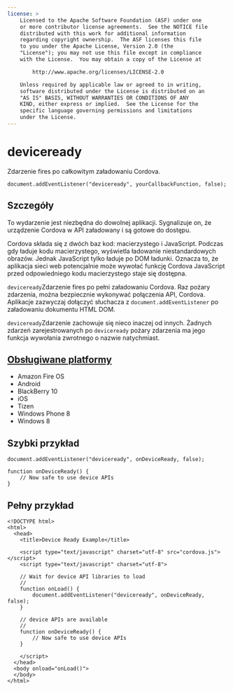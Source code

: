 ```yaml
---
license: >
    Licensed to the Apache Software Foundation (ASF) under one
    or more contributor license agreements.  See the NOTICE file
    distributed with this work for additional information
    regarding copyright ownership.  The ASF licenses this file
    to you under the Apache License, Version 2.0 (the
    "License"); you may not use this file except in compliance
    with the License.  You may obtain a copy of the License at

        http://www.apache.org/licenses/LICENSE-2.0

    Unless required by applicable law or agreed to in writing,
    software distributed under the License is distributed on an
    "AS IS" BASIS, WITHOUT WARRANTIES OR CONDITIONS OF ANY
    KIND, either express or implied.  See the License for the
    specific language governing permissions and limitations
    under the License.
---
```


# deviceready

Zdarzenie fires po całkowitym załadowaniu Cordova.

    document.addEventListener("deviceready", yourCallbackFunction, false);
    

## Szczegóły

To wydarzenie jest niezbędna do dowolnej aplikacji. Sygnalizuje on, że urządzenie Cordova w API załadowany i są gotowe do dostępu.

Cordova składa się z dwóch baz kod: macierzystego i JavaScript. Podczas gdy ładuje kodu macierzystego, wyświetla ładowanie niestandardowych obrazów. Jednak JavaScript tylko ładuje po DOM ładunki. Oznacza to, że aplikacja sieci web potencjalnie może wywołać funkcję Cordova JavaScript przed odpowiedniego kodu macierzystego staje się dostępna.

`deviceready`Zdarzenie fires po pełni załadowaniu Cordova. Raz pożary zdarzenia, można bezpiecznie wykonywać połączenia API, Cordova. Aplikacje zazwyczaj dołączyć słuchacza z `document.addEventListener` po załadowaniu dokumentu HTML DOM.

`deviceready`Zdarzenie zachowuje się nieco inaczej od innych. Żadnych zdarzeń zarejestrowanych po `deviceready` pożary zdarzenia ma jego funkcja wywołania zwrotnego o nazwie natychmiast.

## <a href="../../config_ref/images.html">Obsługiwane platformy</a>

*   Amazon Fire OS
*   Android
*   BlackBerry 10
*   iOS
*   Tizen
*   Windows Phone 8
*   Windows 8

## Szybki przykład

    document.addEventListener("deviceready", onDeviceReady, false);
    
    function onDeviceReady() {
        // Now safe to use device APIs
    }
    

## Pełny przykład

    <!DOCTYPE html>
    <html>
      <head>
        <title>Device Ready Example</title>
    
        <script type="text/javascript" charset="utf-8" src="cordova.js"></script>
        <script type="text/javascript" charset="utf-8">
    
        // Wait for device API libraries to load
        //
        function onLoad() {
            document.addEventListener("deviceready", onDeviceReady, false);
        }
    
        // device APIs are available
        //
        function onDeviceReady() {
            // Now safe to use device APIs
        }
    
        </script>
      </head>
      <body onload="onLoad()">
      </body>
    </html>